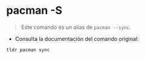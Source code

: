 # pacman -S

> Este comando es un alias de `pacman --sync`.

- Consulta la documentación del comando original:

`tldr pacman sync`
